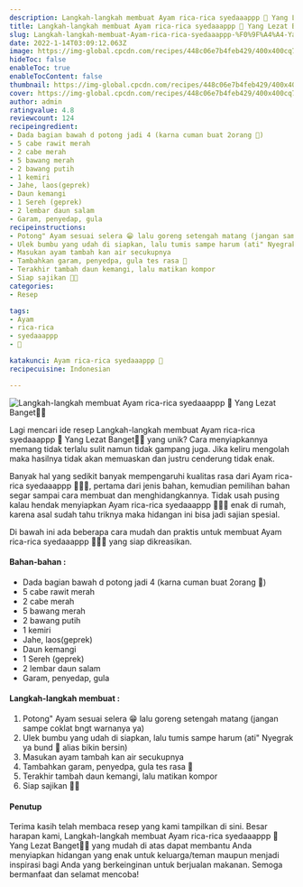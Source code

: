 ```yaml
---
description: Langkah-langkah membuat Ayam rica-rica syedaaappp 🤤 Yang Lezat Banget"
title: Langkah-langkah membuat Ayam rica-rica syedaaappp 🤤 Yang Lezat Banget
slug: Langkah-langkah-membuat-Ayam-rica-rica-syedaaappp-%F0%9F%A4%A4-Yang-Lezat-Banget
date: 2022-1-14T03:09:12.063Z
image: https://img-global.cpcdn.com/recipes/448c06e7b4feb429/400x400cq70/photo.jpg
hideToc: false
enableToc: true
enableTocContent: false
thumbnail: https://img-global.cpcdn.com/recipes/448c06e7b4feb429/400x400cq70/photo.jpg
cover: https://img-global.cpcdn.com/recipes/448c06e7b4feb429/400x400cq70/photo.jpg
author: admin
ratingvalue: 4.8
reviewcount: 124
recipeingredient:
- Dada bagian bawah d potong jadi 4 (karna cuman buat 2orang 😬)
- 5 cabe rawit merah
- 2 cabe merah
- 5 bawang merah
- 2 bawang putih
- 1 kemiri
- Jahe, laos(geprek)
- Daun kemangi
- 1 Sereh (geprek)
- 2 lembar daun salam
- Garam, penyedap, gula
recipeinstructions:
- Potong" Ayam sesuai selera 😁 lalu goreng setengah matang (jangan sampe coklat bngt warnanya ya)
- Ulek bumbu yang udah di siapkan, lalu tumis sampe harum (ati" Nyegrak ya bund 🤣 alias bikin bersin)
- Masukan ayam tambah kan air secukupnya
- Tambahkan garam, penyedpa, gula tes rasa 👅
- Terakhir tambah daun kemangi, lalu matikan kompor
- Siap sajikan 🥰🤤
categories:
- Resep

tags:
- Ayam
- rica-rica
- syedaaappp
- 🤤

katakunci: Ayam rica-rica syedaaappp 🤤
recipecuisine: Indonesian

---
```


![Langkah-langkah membuat Ayam rica-rica syedaaappp 🤤 Yang Lezat Banget👩‍🍳](https://img-global.cpcdn.com/recipes/448c06e7b4feb429/400x400cq70/photo.jpg)

Lagi mencari ide resep Langkah-langkah membuat Ayam rica-rica syedaaappp 🤤 Yang Lezat Banget👩‍🍳 yang unik? Cara menyiapkannya memang tidak terlalu sulit namun tidak gampang juga. Jika keliru mengolah maka hasilnya tidak akan memuaskan dan justru cenderung tidak enak.

Banyak hal yang sedikit banyak mempengaruhi kualitas rasa dari Ayam rica-rica syedaaappp 🤤👩‍🍳, pertama dari jenis bahan, kemudian pemilihan bahan segar sampai cara membuat dan menghidangkannya. Tidak usah pusing kalau hendak menyiapkan Ayam rica-rica syedaaappp 🤤👩‍🍳 enak di rumah, karena asal sudah tahu triknya maka hidangan ini bisa jadi sajian spesial.

Di bawah ini ada beberapa cara mudah dan praktis untuk membuat Ayam rica-rica syedaaappp 🤤👩‍🍳 yang siap dikreasikan.

<!--inarticleads1-->

#### Bahan-bahan :

- Dada bagian bawah d potong jadi 4 (karna cuman buat 2orang 😬)
- 5 cabe rawit merah
- 2 cabe merah
- 5 bawang merah
- 2 bawang putih
- 1 kemiri
- Jahe, laos(geprek)
- Daun kemangi
- 1 Sereh (geprek)
- 2 lembar daun salam
- Garam, penyedap, gula

<!--inarticleads2-->

#### Langkah-langkah membuat :

1. Potong" Ayam sesuai selera 😁 lalu goreng setengah matang (jangan sampe coklat bngt warnanya ya)
1. Ulek bumbu yang udah di siapkan, lalu tumis sampe harum (ati" Nyegrak ya bund 🤣 alias bikin bersin)
1. Masukan ayam tambah kan air secukupnya
1. Tambahkan garam, penyedpa, gula tes rasa 👅
1. Terakhir tambah daun kemangi, lalu matikan kompor
1. Siap sajikan 🥰🤤

#### Penutup

Terima kasih telah membaca resep yang kami tampilkan di sini. Besar harapan kami, Langkah-langkah membuat Ayam rica-rica syedaaappp 🤤 Yang Lezat Banget👩‍🍳 yang mudah di atas dapat membantu Anda menyiapkan hidangan yang enak untuk keluarga/teman maupun menjadi inspirasi bagi Anda yang berkeinginan untuk berjualan makanan. Semoga bermanfaat dan selamat mencoba!
